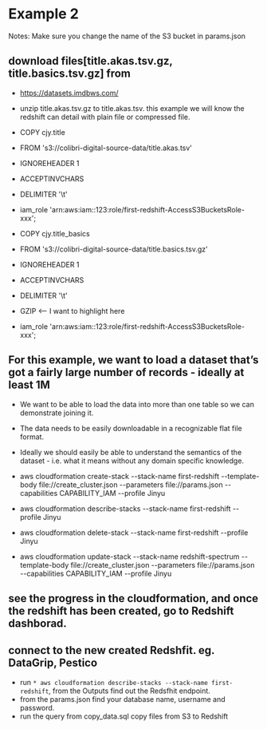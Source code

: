 # Example 2
Notes:
Make sure you change the name of the S3 bucket in params.json

## download files[title.akas.tsv.gz, title.basics.tsv.gz] from
* https://datasets.imdbws.com/
* unzip title.akas.tsv.gz to title.akas.tsv. this example we will know the redshift can detail with plain file or compressed file.

* COPY cjy.title
* FROM 's3://colibri-digital-source-data/title.akas.tsv'
* IGNOREHEADER 1
* ACCEPTINVCHARS
* DELIMITER '\t'
* iam_role 'arn:aws:iam::123:role/first-redshift-AccessS3BucketsRole-xxx';

* COPY cjy.title_basics
* FROM 's3://colibri-digital-source-data/title.basics.tsv.gz'
* IGNOREHEADER 1
* ACCEPTINVCHARS
* DELIMITER '\t'
* GZIP <-- I want to highlight here
* iam_role 'arn:aws:iam::123:role/first-redshift-AccessS3BucketsRole-xxx';


## For this example, we want to load a dataset that’s got a fairly large number of records - ideally at least 1M
* We want to be able to load the data into more than one table so we can demonstrate joining it.
* The data needs to be easily downloadable in a recognizable flat file format.
* Ideally we should easily be able to understand the semantics of the dataset - i.e. what it means without any domain specific knowledge.


* aws cloudformation create-stack --stack-name first-redshift --template-body file://create_cluster.json --parameters file://params.json --capabilities CAPABILITY_IAM --profile Jinyu
* aws cloudformation describe-stacks --stack-name first-redshift  --profile Jinyu
* aws cloudformation delete-stack --stack-name first-redshift  --profile Jinyu
* aws cloudformation update-stack --stack-name redshift-spectrum --template-body file://create_cluster.json --parameters file://params.json --capabilities CAPABILITY_IAM --profile Jinyu

## see the progress in the cloudformation, and once the redshift has been created, go to Redshift dashborad.


## connect to the new created Redshfit. eg. DataGrip, Pestico
* run `* aws cloudformation describe-stacks --stack-name first-redshift`, from the Outputs find out the Redsfhit endpoint. 
* from the params.json find your database name, username and password.
* run the query from copy_data.sql copy files from S3 to Redshift

